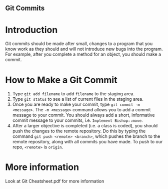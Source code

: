 ## Git Commits
# Introduction
Git commits should be made after small, changes to a program that you know work as they should and will not introduce new bugs into the program. For example, after you complete a method for an object, you should make a commit.

# How to Make a Git Commit
1) Type `git add filename` to add `filename` to the staging area.
2) Type `git status` to see a list of current files in the staging area.
3) Once you are ready to make your commit, type `git commit -m <message>`. The `-m <message>` command allows you to add a commit message to your commit. You should always add a short, informative commit message to your commits, i.e. `Implement Bishop::move`.
4) After a larger objective is completed (i.e. a class is coded), you should push the changes to the remote repository. Do this by typing the command `git push <remote> <branch>`, which pushes the branch to the remote repository, along with all commits you have made. To push to our repo, `<remote>` is `origin`.

# More information
Look at Git Cheatsheet.pdf for more information